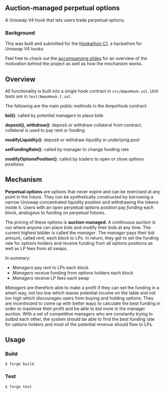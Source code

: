 ## Auction-managed perpetual options

A Uniswap V4 hook that lets users trade perpetual options.

### Background

This was built and submitted for the [Hookathon C1](https://learnweb3.learnweb3.io/hackathons/hookathon-c1/), a hackathon for Uniswap V4 hooks.

Feel free to check out the [accompanying slides](https://docs.google.com/presentation/d/1xeaBmTHIDDWf5YchmquMXHaOp3F_LkDre-ubl_WtfKI/) for an overview of the motivation behind the project as well as how the mechanism works.

## Overview

All functionality is built into a single hook contract in `src/AmpoHook.sol`. Unit tests are in `test/AmpoHook.t.sol`.

The following are the main public methods in the AmpoHook contract:

**bid()**: called by potential managers to place bids

**deposit(), withdraw()**: deposit or withdraw collateral from contract. collateral is used to pay rent or funding

**modifyLiquidity()**: deposit or withdraw liquidity in underlying pool

**setFundingRate()**: called by manager to change funding rate

**modifyOptionsPosition()**: called by traders to open or close options positions

## Mechanism

**Perpetual options** are options that never expire and can be exercised at any point in the future. They can be synthetically constructed by borrowing a narrow Uniswap concentrated liquidity position and withdrawing the tokens inside it. Users with an open perpetual options position pay *funding* each block, analogous to funding on perpetual futures.

The pricing of these options is **auction-managed**. A continuous auction is run where anyone can place bids and modify their bids at any time. The current highest bidder is called the *manager*. The *manager* pays their bid amount, called *rent*, each block to LPs. In return, they get to set the funding rate for options holders and receive funding from all options positions as well as LP fees from all swaps.

In summary:
- *Managers* pay rent to LPs each block
- *Managers* receive funding from options holders each block
- *Managers* receive LP fees each swap

*Managers* are therefore able to make a profit if they can set the funding in a smart way, not too low which leaves potential income on the table and not too high which discourages users from buying and holding options. They are incentivized to come up with better ways to calculate the best funding in order to maximise their profit and be able to bid more in the manager auction. With a set of competitive managers who are constantly trying to outbid each other, the system should be able to find the best funding rate for options holders and most of the potential revenue should flow to LPs.

## Usage

### Build

```shell
$ forge build
```

### Test

```shell
$ forge test
```
